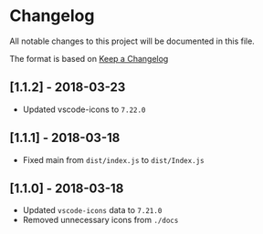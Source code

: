 # Changelog

All notable changes to this project will be documented in this file.

The format is based on [Keep a Changelog](http://keepachangelog.com/en/1.0.0/)

## [1.1.2] - 2018-03-23

- Updated vscode-icons to `7.22.0`

## [1.1.1] - 2018-03-18

- Fixed main from `dist/index.js` to `dist/Index.js`

## [1.1.0] - 2018-03-18

- Updated `vscode-icons` data to `7.21.0`
- Removed unnecessary icons from `./docs`
